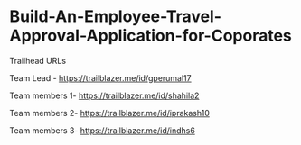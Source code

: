 # Build-An-Employee-Travel-Approval-Application-for-Coporates

Trailhead URLs

Team Lead - https://trailblazer.me/id/gperumal17

Team members 1- https://trailblazer.me/id/shahila2

Team members 2- https://trailblazer.me/id/iprakash10

Team members 3- https://trailblazer.me/id/indhs6
